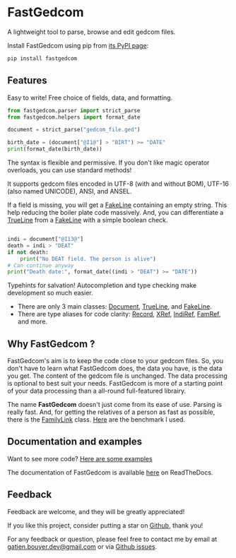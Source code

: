 # FastGedcom

A lightweight tool to parse, browse and edit gedcom files.

Install FastGedcom using pip from [its PyPI page](https://pypi.org/project/fastgedcom/):
```bash
pip install fastgedcom
```

## Features
Easy to write! Free choice of fields, data, and formatting.
```python
from fastgedcom.parser import strict_parse
from fastgedcom.helpers import format_date

document = strict_parse("gedcom_file.ged")

birth_date = (document["@I1@"] > "BIRT") >= "DATE"
print(format_date(birth_date))
```

The syntax is flexible and permissive. If you don't like magic operator overloads, you can use standard methods!

It supports gedcom files encoded in UTF-8 (with and without BOM), UTF-16 (also named UNICODE), ANSI, and ANSEL.

If a field is missing, you will get a [FakeLine](https://fastgedcom.readthedocs.io/en/latest/autoapi/fastgedcom/base/index.html#fastgedcom.base.FakeLine) containing an empty string. This help reducing the boiler plate code massively. And, you can differentiate a [TrueLine](https://fastgedcom.readthedocs.io/en/latest/autoapi/fastgedcom/base/index.html#fastgedcom.base.TrueLine) from a [FakeLine](https://fastgedcom.readthedocs.io/en/latest/autoapi/fastgedcom/base/index.html#fastgedcom.base.FakeLine) with a simple boolean check.
```python

indi = document["@I13@"]
death = indi > "DEAT"
if not death:
	print("No DEAT field. The person is alive")
# Can continue anyway
print("Death date:", format_date((indi > "DEAT") >= "DATE"))
```

Typehints for salvation! Autocompletion and type checking make development so much easier.

- There are only 3 main classes: [Document](https://fastgedcom.readthedocs.io/en/latest/autoapi/fastgedcom/base/index.html#fastgedcom.base.Document), [TrueLine](https://fastgedcom.readthedocs.io/en/latest/autoapi/fastgedcom/base/index.html#fastgedcom.base.TrueLine), and [FakeLine](https://fastgedcom.readthedocs.io/en/latest/autoapi/fastgedcom/base/index.html#fastgedcom.base.FakeLine).
- There are type aliases for code clarity: [Record](https://fastgedcom.readthedocs.io/en/latest/autoapi/fastgedcom/base/index.html#fastgedcom.base.Record), [XRef](https://fastgedcom.readthedocs.io/en/latest/autoapi/fastgedcom/base/index.html#fastgedcom.base.XRef), [IndiRef](https://fastgedcom.readthedocs.io/en/latest/autoapi/fastgedcom/base/index.html#fastgedcom.base.IndiRef), [FamRef](https://fastgedcom.readthedocs.io/en/latest/autoapi/fastgedcom/base/index.html#fastgedcom.base.FamRef), and more.

## Why FastGedcom ?

FastGedcom's aim is to keep the code close to your gedcom files. So, you don't have to learn what FastGedcom does, the data you have, is the data you get. The content of the gedcom file is unchanged. The data processing is optional to best suit your needs. FastGedcom is more of a starting point of your data processing than a all-round full-featured librairy.

The name **FastGedcom** doesn't just come from its ease of use. Parsing is really fast. And, for getting the relatives of a person as fast as possible, there is the [FamilyLink](https://fastgedcom.readthedocs.io/en/latest/autoapi/fastgedcom/family_link/index.html#fastgedcom.family_link.FamilyLink) class. [Here](https://github.com/GatienBouyer/fastgedcom/tree/main/benchmarks) are the benchmark I used.

## Documentation and examples

Want to see more code? [Here are some examples](https://github.com/GatienBouyer/fastgedcom/tree/main/examples)

The documentation of FastGedcom is available [here](https://fastgedcom.readthedocs.io/en/latest/) on ReadTheDocs.

## Feedback

Feedback are welcome, and they will be greatly appreciated!

If you like this project, consider putting a star on [Github](https://github.com/GatienBouyer/fastgedcom), thank you!

For any feedback or question, please feel free to contact me by email at gatien.bouyer.dev@gmail.com or via [Github issues](https://github.com/GatienBouyer/fastgedcom/issues).
